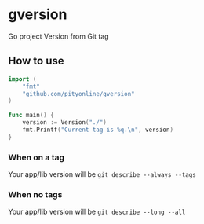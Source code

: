 # gversion

Go project Version from Git tag

## How to use

```Go
import (
	"fmt"
    "github.com/pityonline/gversion"
)

func main() {
	version := Version("./")
	fmt.Printf("Current tag is %q.\n", version)
}
```

### When on a tag

Your app/lib version will be `git describe --always --tags`

### When no tags

Your app/lib version will be `git describe --long --all`
